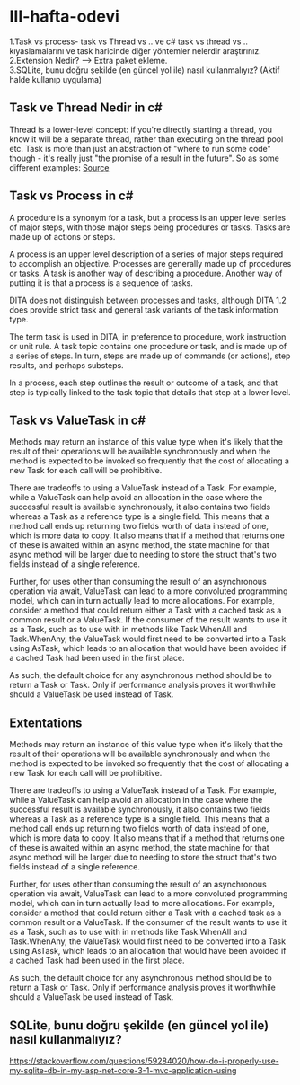 # III-hafta-odevi


1.Task vs process- task vs Thread vs .. ve c# task vs thread vs .. kıyaslamalarını ve task haricinde diğer yöntemler nelerdir araştırınız.
2.Extension Nedir? --> Extra paket ekleme. <br/>
3.SQLite, bunu doğru şekilde (en güncel yol ile) nasıl kullanmalıyız? (Aktif halde kullanıp uygulama)

## Task ve Thread Nedir in c#

Thread is a lower-level concept: if you're directly starting a thread, you know it will be a separate thread, rather than executing on the thread pool etc. Task is more than just an abstraction of "where to run some code" though - it's really just "the promise of a result in the future". So as some different examples: [Source](https://www.c-sharpcorner.com/article/task-and-thread-in-c-sharp/#:~:text=Differences%20Between%20Task%20And%20Thread,-Here%20are%20some&text=The%20Thread%20class%20is%20used%20for%20creating%20and%20manipulating%20a,tasks%20asynchronously%20and%20in%20parallel.&text=Threads%20can%20only%20have%20one%20task%20running%20at%20a%20time.)

## Task vs Process in c# 
A procedure is a synonym for a task, but a process is an upper level series of major steps, with those major steps being procedures or tasks. Tasks are made up of actions or steps.

A process is an upper level description of a series of major steps required to accomplish an objective. Processes are generally made up of procedures or tasks. A task is another way of describing a procedure. Another way of putting it is that a process is a sequence of tasks.

DITA does not distinguish between processes and tasks, although DITA 1.2 does provide strict task and general task variants of the task information type.

The term task is used in DITA, in preference to procedure, work instruction or unit rule. A task topic contains one procedure or task, and is made up of a series of steps. In turn, steps are made up of commands (or actions), step results, and perhaps substeps.

In a process, each step outlines the result or outcome of a task, and that step is typically linked to the task topic that details that step at a lower level.

## Task vs ValueTask in c# 
Methods may return an instance of this value type when it's likely that the result of their operations will be available synchronously and when the method is expected to be invoked so frequently that the cost of allocating a new Task<TResult> for each call will be prohibitive.

There are tradeoffs to using a ValueTask<TResult> instead of a Task<TResult>. For example, while a ValueTask<TResult> can help avoid an allocation in the case where the successful result is available synchronously, it also contains two fields whereas a Task<TResult> as a reference type is a single field. This means that a method call ends up returning two fields worth of data instead of one, which is more data to copy. It also means that if a method that returns one of these is awaited within an async method, the state machine for that async method will be larger due to needing to store the struct that's two fields instead of a single reference.

Further, for uses other than consuming the result of an asynchronous operation via await, ValueTask<TResult> can lead to a more convoluted programming model, which can in turn actually lead to more allocations. For example, consider a method that could return either a Task<TResult> with a cached task as a common result or a ValueTask<TResult>. If the consumer of the result wants to use it as a Task<TResult>, such as to use with in methods like Task.WhenAll and Task.WhenAny, the ValueTask<TResult> would first need to be converted into a Task<TResult> using AsTask, which leads to an allocation that would have been avoided if a cached Task<TResult> had been used in the first place.

As such, the default choice for any asynchronous method should be to return a Task or Task<TResult>. Only if performance analysis proves it worthwhile should a ValueTask<TResult> be used instead of Task<TResult>.
  
## Extentations 
Methods may return an instance of this value type when it's likely that the result of their operations will be available synchronously and when the method is expected to be invoked so frequently that the cost of allocating a new Task<TResult> for each call will be prohibitive.

There are tradeoffs to using a ValueTask<TResult> instead of a Task<TResult>. For example, while a ValueTask<TResult> can help avoid an allocation in the case where the successful result is available synchronously, it also contains two fields whereas a Task<TResult> as a reference type is a single field. This means that a method call ends up returning two fields worth of data instead of one, which is more data to copy. It also means that if a method that returns one of these is awaited within an async method, the state machine for that async method will be larger due to needing to store the struct that's two fields instead of a single reference.

Further, for uses other than consuming the result of an asynchronous operation via await, ValueTask<TResult> can lead to a more convoluted programming model, which can in turn actually lead to more allocations. For example, consider a method that could return either a Task<TResult> with a cached task as a common result or a ValueTask<TResult>. If the consumer of the result wants to use it as a Task<TResult>, such as to use with in methods like Task.WhenAll and Task.WhenAny, the ValueTask<TResult> would first need to be converted into a Task<TResult> using AsTask, which leads to an allocation that would have been avoided if a cached Task<TResult> had been used in the first place.

As such, the default choice for any asynchronous method should be to return a Task or Task<TResult>. Only if performance analysis proves it worthwhile should a ValueTask<TResult> be used instead of Task<TResult>.

## SQLite, bunu doğru şekilde (en güncel yol ile) nasıl kullanmalıyız?
https://stackoverflow.com/questions/59284020/how-do-i-properly-use-my-sqlite-db-in-my-asp-net-core-3-1-mvc-application-using
